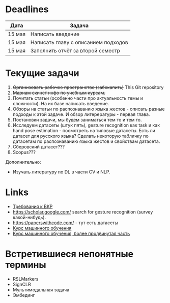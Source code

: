# Deadlines

|Дата|Задача|
|---|---|
|15 мая|Написать введение|
|15 мая|Написать главу с описанием подходов|
|15 мая|Заполнить отчёт за второй семестр|

# Текущие задачи

1) <del>Организовать рабочее пространство (забекапить)</del> This Git repository
2) <del>Мариам скинет инфо по учебным курсам.</del>
3) Почитать статьи (особенно части про актуальность темы и сложности). На их базе написать введение.
4) Обзоры на статьи по распознаванию языка жестов - описать разные подходы к этой задаче. И обзор литерературы - первая глава.
5) Постановки задачи, мы будем заниматься тем то и тем то.
6) Исследуем датасеты (штук пять), gesture recognition как task и как hand pose estimation - посмотреть на типовые датасеты. Есть ли датасет для русского языка? Сделать некоторую табличку по датасетам по распознаванию языка жестов и свойствам датасета.
7) Сберовский датасет???
8) Scopus???


Дополнительно:
* Изучать литературу по DL в части CV и NLP.


# Links
* [Требования к ВКР](https://mipt.ru/docs/download.php?code=prikaz_ob_utverzhdenii_polozheniya_o_vypusknoy_kvalikafitsionnoy_rabote_studentov_mfti_49_1_ot_21_01)
* https://scholar.google.com/ search for gesture recognition (survey какой-нибудь).
* https://paperswithcode.com/ - тут есть датасеты
* [Курс машинного обучения](https://www.youtube.com/playlist?list=PL4_hYwCyhAvZyW6qS58x4uElZgAkMVUvj)
* [Курс машинного обучения, более продвинутая часть](https://www.youtube.com/playlist?list=PL4_hYwCyhAvZeq93ssEUaR47xhvs7IhJM)

# Встретившиеся непонятные термины
* RSLMarkers
* SignCLR
* Мультимодальная задача
* Эмбединг
